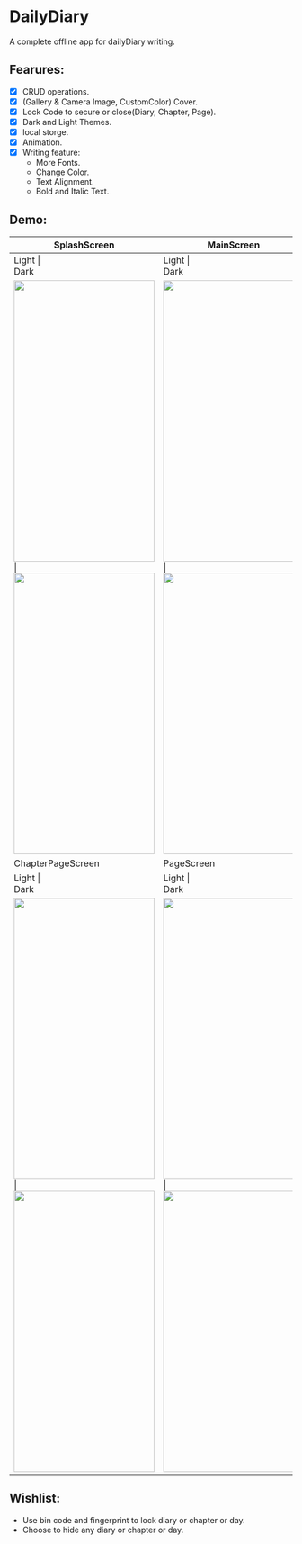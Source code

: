 # DailyDiary
 A complete offline app for dailyDiary writing.
## Fearures:
- [x] CRUD operations.  
- [x] (Gallery & Camera Image, CustomColor) Cover.  
- [x] Lock Code to secure or close(Diary, Chapter, Page).  
- [x] Dark and Light Themes.  
- [x] local storge.  
- [x] Animation.  
- [x] Writing feature:
    * More Fonts.
    * Change Color.
    * Text Alignment.
    * Bold and Italic Text.
## Demo:
| SplashScreen 	| MainScreen 	|
|-	|-	|
| Light \| <br>Dark 	| Light \|<br>Dark 	|
| <img src="https://user-images.githubusercontent.com/58103293/122657549-b47da500-d164-11eb-9278-bd03ce66cafa.png" width="250" height="500"> \| <br><img src="https://user-images.githubusercontent.com/58103293/122657550-b6dfff00-d164-11eb-9951-ada5242fb93b.png" width="250" height="500"> 	| <img src="https://user-images.githubusercontent.com/58103293/122658072-438cbc00-d169-11eb-9940-2895124cd35f.png" width="250" height="500"> \|<br><img src="https://user-images.githubusercontent.com/58103293/122658075-4d162400-d169-11eb-9f89-9aa9d98cd69d.png" width="250" height="500"> 	|
| ChapterPageScreen 	| PageScreen 	|
| Light \|<br>Dark 	| Light \|<br>Dark 	|
| <img src="https://user-images.githubusercontent.com/58103293/122658195-b480a380-d16a-11eb-8f92-7c52f62249df.png" width="250" height="500"> \|<br><img src="https://user-images.githubusercontent.com/58103293/122658208-c95d3700-d16a-11eb-8b19-88049dee2291.png" width="250" height="500"> 	| <img src="https://user-images.githubusercontent.com/58103293/122658201-c06c6580-d16a-11eb-807e-be4e8dc98984.png" width="250" height="500"> \|<br><img src="https://user-images.githubusercontent.com/58103293/122658207-c7937380-d16a-11eb-9d12-3188a57a2277.png" width="250" height="500"> 	|

<!-- <img src="https://user-images.githubusercontent.com/58103293/122658072-438cbc00-d169-11eb-9940-2895124cd35f.png" width="250" height="500">
<img src="https://user-images.githubusercontent.com/58103293/122658075-4d162400-d169-11eb-9f89-9aa9d98cd69d.png" width="250" height="500">

<img src="https://user-images.githubusercontent.com/58103293/122658195-b480a380-d16a-11eb-8f92-7c52f62249df.png" width="250" height="500">
<img src="https://user-images.githubusercontent.com/58103293/122658208-c95d3700-d16a-11eb-8b19-88049dee2291.png" width="250" height="500">

<img src="https://user-images.githubusercontent.com/58103293/122658201-c06c6580-d16a-11eb-807e-be4e8dc98984.png" width="250" height="500">
<img src="https://user-images.githubusercontent.com/58103293/122658207-c7937380-d16a-11eb-9d12-3188a57a2277.png" width="250" height="500"> -->




## Wishlist:
- Use bin code and fingerprint to lock diary or chapter or day.
- Choose to hide any diary or chapter or day. 
